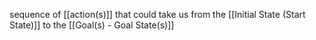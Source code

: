 sequence of [[action(s)]] that could take us from the [[Initial State (Start State)]] to the [[Goal(s) - Goal State(s)]]